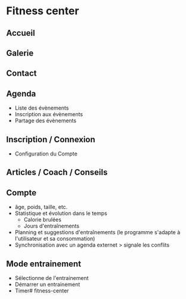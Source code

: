 # Fitness center

## Accueil
## Galerie
## Contact
## Agenda

* Liste des évènements
* Inscription aux évènements
* Partage des évènements

## Inscription / Connexion

* Configuration du Compte

## Articles / Coach / Conseils

## Compte
* âge, poids, taille, etc.
* Statistique et évolution dans le temps
	* Calorie brulées
	* Jours d'entraînements
* Planning et suggestions d'entraînements (le programme s'adapte à l'utilisateur et sa consommation)
* Synchronisation avec un agenda externet > signale les conflits

## Mode entrainement

* Sélectionne de l'entrainement
* Démarrer un entrainement
* Timer# fitness-center
